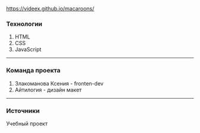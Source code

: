 
https://videex.github.io/macaroons/

### Технологии
1. HTML
2. CSS
3. JavaScript

***

### Команда проекта

1. Злакоманова Ксения - fronten-dev
2. Айтилогия - дизайн макет

***

### Источники
Учебный проект
